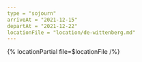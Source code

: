 ```yaml
---
type = "sojourn"
arriveAt = "2021-12-15"
departAt = "2021-12-22"
locationFile = "location/de-wittenberg.md"
---
```


{% locationPartial file=$locationFile /%} 
